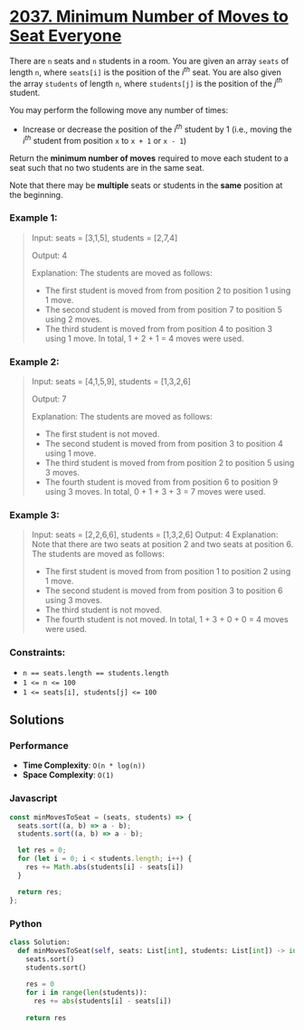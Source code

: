 # [2037. Minimum Number of Moves to Seat Everyone](https://leetcode.com/problems/minimum-number-of-moves-to-seat-everyone/description/)

There are `n` seats and `n` students in a room. You are given an array `seats` of length `n`, where `seats[i]` is the position of the $i^{th}$ seat. You are also given the array `students` of length `n`, where `students[j]` is the position of the $j^{th}$ student.

You may perform the following move any number of times:

- Increase or decrease the position of the $i^{th}$ student by 1 (i.e., moving the $i^{th}$ student from position `x` to `x + 1` or `x - 1`)

Return the **minimum number of moves** required to move each student to a seat such that no two students are in the same seat.

Note that there may be **multiple** seats or students in the **same** position at the beginning.

 
### Example 1:
> Input: seats = [3,1,5], students = [2,7,4]
>
> Output: 4
>
> Explanation: The students are moved as follows:
> - The first student is moved from from position 2 to position 1 using 1 move.
> - The second student is moved from from position 7 to position 5 using 2 moves.
> - The third student is moved from from position 4 to position 3 using 1 move.
> In total, 1 + 2 + 1 = 4 moves were used.


### Example 2:
> Input: seats = [4,1,5,9], students = [1,3,2,6]
>
> Output: 7
>
> Explanation: The students are moved as follows:
> - The first student is not moved.
> - The second student is moved from from position 3 to position 4 using 1 move.
> - The third student is moved from from position 2 to position 5 using 3 moves.
> - The fourth student is moved from from position 6 to position 9 using 3 moves.
> In total, 0 + 1 + 3 + 3 = 7 moves were used.


### Example 3:
> Input: seats = [2,2,6,6], students = [1,3,2,6]
> Output: 4
> Explanation: Note that there are two seats at position 2 and two seats at position 6.
> The students are moved as follows:
> - The first student is moved from from position 1 to position 2 using 1 move.
> - The second student is moved from from position 3 to position 6 using 3 moves.
> - The third student is not moved.
> - The fourth student is not moved.
> In total, 1 + 3 + 0 + 0 = 4 moves were used.


### Constraints:
- `n == seats.length == students.length`
- `1 <= n <= 100`
- `1 <= seats[i], students[j] <= 100`


## Solutions

### Performance

- **Time Complexity**: `O(n * log(n))`
- **Space Complexity**: `O(1)`

### Javascript
```javascript
const minMovesToSeat = (seats, students) => {
  seats.sort((a, b) => a - b);
  students.sort((a, b) => a - b);

  let res = 0;
  for (let i = 0; i < students.length; i++) {
    res += Math.abs(students[i] - seats[i])
  }

  return res;
};
```

### Python
```python
class Solution:
  def minMovesToSeat(self, seats: List[int], students: List[int]) -> int:
    seats.sort()
    students.sort()
    
    res = 0
    for i in range(len(students)):
      res += abs(students[i] - seats[i])
      
    return res
```
